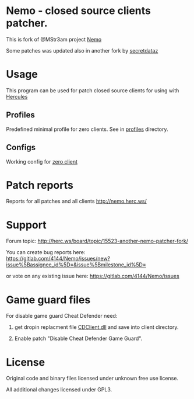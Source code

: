 # Nemo - closed source clients patcher.

This is fork of @MStr3am project [Nemo](https://github.com/MStr3am/NEMO)

Some patches was updated also in another fork by [secretdataz](https://github.com/secretdataz/NEMO)

# Usage

This program can be used for patch closed source clients for using with [Hercules](https://github.com/herculesws/hercules/)

## Profiles

Predefined minimal profile for zero clients. See in [profiles](profiles) directory.

## Configs

Working config for [zero client](configs/zero/)

# Patch reports

Reports for all patches and all clients http://nemo.herc.ws/

# Support

Forum topic: http://herc.ws/board/topic/15523-another-nemo-patcher-fork/

You can create bug reports here: https://gitlab.com/4144/Nemo/issues/new?issue%5Bassignee_id%5D=&issue%5Bmilestone_id%5D=

or vote on any existing issue here: https://gitlab.com/4144/Nemo/issues

# Game guard files

For disable game guard Cheat Defender need:

1. get dropin replacment file [CDClient.dll](Input/CDClient.dll) and save into client directory.

2. Enable patch "Disable Cheat Defender Game Guard".

# License

Original code and binary files licensed under unknown free use license.

All additional changes licensed under GPL3.
